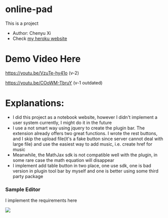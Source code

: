 # online-pad
This is a project
- Author: Chenyu Xi
- Check <a href="https://dry-mountain-33107.herokuapp.com/">my heroku website</a>

# Demo Video Here
https://youtu.be/VzuTe-hy41o (v-2)

https://youtu.be/COoWM-TbruY (v-1 outdated)

# Explanations:
- I did this project as a notebook website, however I didn't implement a user system currently, I might do it in the future
- I use a not smart way using jquery to create the plugin bar. 
The extension already offers two great functions. I wrote the rest buttons, and I skip the upload file(it's a fake button since server cannot deal with large file) and use the easiest way to add music, 
i.e. create href for music
- Meanwhile, the MathJax sdk is not compatible well with the plugin, in some rare case the math equation will disappear
- I implement add table button in two place, one use sdk, one is bad version in plugin tool bar by myself and one is better using some third party package


### Sample Editor
I implement the requirements here

<img src="https://github.com/XiplusChenyu/online-pad/blob/master/git-pictures/DEMO.png">
